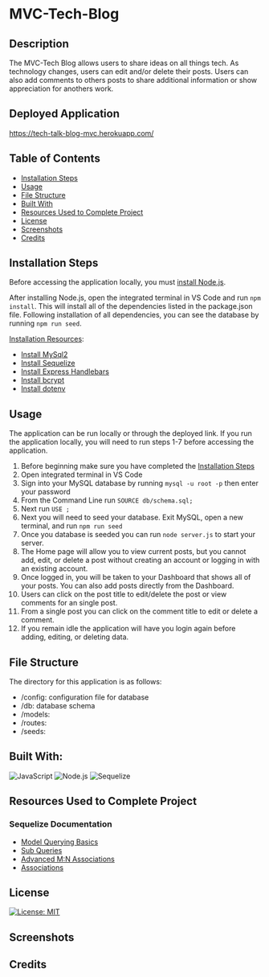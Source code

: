 # MVC-Tech-Blog

## Description
The MVC-Tech Blog allows users to share ideas on all things tech.  As technology changes, users can edit and/or delete their posts.  Users can also add comments to others posts to share additional information or show appreciation for anothers work.

## Deployed Application
https://tech-talk-blog-mvc.herokuapp.com/

## Table of Contents
- [Installation Steps](#installation-steps)
- [Usage](#usage)
- [File Structure](#file-structure)
- [Built With](#built-with)
- [Resources Used to Complete Project](#resources-used-to-complete-project)
- [License](#license)
- [Screenshots](#screenshots)
- [Credits](#credits)

## Installation Steps
Before accessing the application locally, you must [install Node.js](https://nodejs.org/en/).

After installing Node.js, open the integrated terminal in VS Code and run `npm install`.  This will install all of the dependencies listed in the package.json file.  Following installation of all dependencies, you can see the database by running `npm run seed`.  

<u>Installation Resources</u>:
- [Install MySql2](https://www.npmjs.com/package/mysql2#installation)
- [Install Sequelize](https://sequelize.org/docs/v6/getting-started/)
- [Install Express Handlebars](https://www.npmjs.com/package/express-handlebars)
- [Install bcrypt](https://www.npmjs.com/package/bcrypt)
- [Install dotenv](https://www.npmjs.com/package/dotenv)

## Usage

The application can be run locally or through the deployed link.  If you run the application locally, you will need to run steps 1-7 before accessing the application.

1. Before beginning make sure you have completed the [Installation Steps](#installation-steps)
2. Open integrated terminal in VS Code
3. Sign into your MySQL database by running `mysql -u root -p` then enter your password
4. From the Command Line run `SOURCE db/schema.sql;` 
5. Next run `USE ;`
6. Next you will need to seed your database.  Exit MySQL, open a new terminal, and run `npm run seed`
7. Once you database is seeded you can run `node server.js` to start your server.
8. The Home page will allow you to view current posts, but you cannot add, edit, or delete a post without creating an account or logging in with an existing account.
9. Once logged in, you will be taken to your Dashboard that shows all of your posts.  You can also add posts directly from the Dashboard.
10. Users can click on the post title to edit/delete the post or view comments for an single post.
11. From a single post you can click on the comment title to edit or delete a comment.
12. If you remain idle the application will have you login again before adding, editing, or deleting data.

## File Structure
The directory for this application is as follows:
- /config: configuration file for database
- /db: database schema
- /models: 
- /routes: 
- /seeds: 

## Built With:
![JavaScript](https://img.shields.io/badge/JavaScript-323330?style=for-the-badge&logo=javascript&logoColor=F7DF1E) ![Node.js](https://img.shields.io/badge/Node.js-339933?style=for-the-badge&logo=nodedotjs&logoColor=white) ![Sequelize](https://img.shields.io/badge/Sequelize-52B0E7?style=for-the-badge&logo=Sequelize&logoColor=white)

## Resources Used to Complete Project
### Sequelize Documentation
 - [Model Querying Basics](https://sequelize.org/docs/v6/core-concepts/model-querying-basics/)
 - [Sub Queries](https://sequelize.org/docs/v7/core-concepts/validations-and-constraints/#note-about-allownull-implementation)
 - [Advanced M:N Associations](https://sequelize.org/docs/v6/advanced-association-concepts/advanced-many-to-many/#through-tables-versus-normal-tables-and-the-super-many-to-many-association)
 - [Associations](https://sequelize.org/docs/v6/core-concepts/assocs/)

## License
[![License: MIT](https://img.shields.io/badge/License-MIT-yellow.svg)](https://opensource.org/licenses/MIT)

## Screenshots

## Credits


